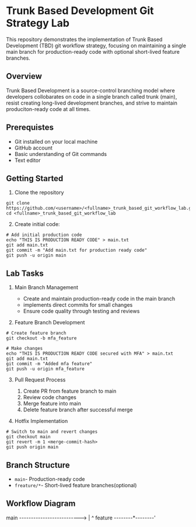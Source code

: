# Trunk Based Development Git Strategy Lab

This repository demonstrates the implementation of Trunk Based Development (TBD) git workflow strategy, focusing on maintaining a single main branch for production-ready code with optional short-lived feature branches.

## Overview
Trunk Based Development is a source-control branching model where developers collobarates on code in a single branch called trunk (main), resist creating long-lived development branches, and strive to maintain produciton-ready code at all times.

## Prerequistes
- Git installed on your local machine
- GitHub account
- Basic understanding of Git commands
- Text editor

## Getting Started
1. Clone the repository
```
git clone https://github.com/<username>/<fullname>_trunk_based_git_workflow_lab.git
cd <fullname>_trunk_based_git_workflow_lab
```

2. Create initial code:
```
# Add initial production code
echo "THIS IS PRODUCTION READY CODE" > main.txt
git add main.txt
git commit -m "Add main.txt for production ready code"
git push -u origin main
```

## Lab Tasks
1. Main Branch Management
	- Create and maintain production-ready code in the main branch
	- implements direct commits for small changes
	- Ensure code quality through testing and reviews

2. Feature Branch Development
```
# Create feature branch
git checkout -b mfa_feature

# Make changes
echo "THIS IS PRODUCTION READY CODE secured with MFA" > main.txt
git add main.txt
git commit -m "Added mfa feature"
git push -u origin mfa_feature
```

3. Pull Request Process
	1. Create PR from feature branch to main
	2. Review code changes
	3. Merge feature into main
	4. Delete feature branch after successful merge

4. Hotfix Implementation
```
# Switch to main and revert changes
git checkout main
git revert -m 1 <merge-commit-hash>
git push origin main
```
## Branch Structure
- `main`- Production-ready code
- `freature/*`- Short-lived feature branches(optional)

## Workflow Diagram

main       --*------------------*------>
            |                   ^
feature     ----*--*--*--------'
